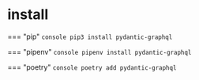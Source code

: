 # install

=== "pip"
    ```console
    pip3 install pydantic-graphql
    ```

=== "pipenv"
    ```console
    pipenv install pydantic-graphql
    ```

=== "poetry"
    ```console
    poetry add pydantic-graphql
    ```
